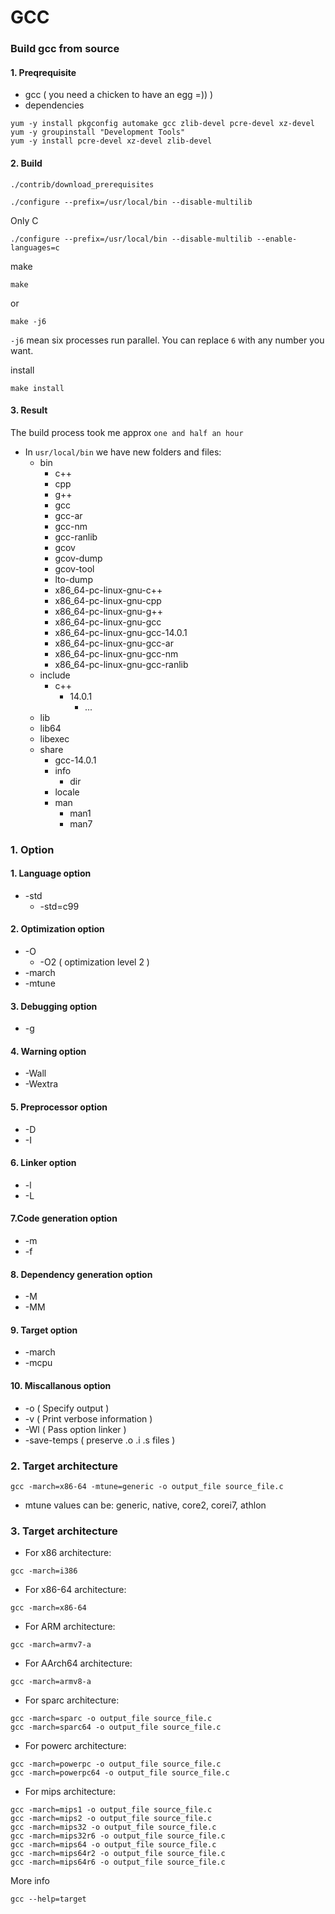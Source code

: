 # GCC
### Build gcc from source 
#### 1. Preqrequisite
* gcc ( you need a chicken to have an egg =)) )
* dependencies
```
yum -y install pkgconfig automake gcc zlib-devel pcre-devel xz-devel
yum -y groupinstall "Development Tools"
yum -y install pcre-devel xz-devel zlib-devel
```
#### 2. Build
```
./contrib/download_prerequisites
```

```
./configure --prefix=/usr/local/bin --disable-multilib
```
Only C
```
./configure --prefix=/usr/local/bin --disable-multilib --enable-languages=c
```
make
```
make
```
or
```
make -j6
```
`-j6` mean six processes run parallel. You can replace `6` with any number you want.

install
```
make install
```
#### 3. Result
The build process took me approx `one and half an hour`
* In `usr/local/bin` we have new folders and files:
  * bin
    * c++
    * cpp
    * g++
    * gcc
    * gcc-ar
    * gcc-nm
    * gcc-ranlib
    * gcov
    * gcov-dump
    * gcov-tool
    * lto-dump
    * x86_64-pc-linux-gnu-c++
    * x86_64-pc-linux-gnu-cpp
    * x86_64-pc-linux-gnu-g++
    * x86_64-pc-linux-gnu-gcc
    * x86_64-pc-linux-gnu-gcc-14.0.1
    * x86_64-pc-linux-gnu-gcc-ar
    * x86_64-pc-linux-gnu-gcc-nm
    * x86_64-pc-linux-gnu-gcc-ranlib
  * include
    * c++
      * 14.0.1
        * ...
  * lib
  * lib64
  * libexec
  * share
    * gcc-14.0.1
    * info
      * dir
    * locale
    * man
      * man1
      * man7
### 1. Option
#### 1. Language option
* -std
  * -std=c99
#### 2. Optimization option
* -O
  * -O2 ( optimization level 2 )
* -march
* -mtune
#### 3. Debugging option
* -g
#### 4. Warning option
* -Wall
* -Wextra
#### 5. Preprocessor option
* -D
* -I
#### 6. Linker option
* -l
* -L
#### 7.Code generation option
* -m
* -f
#### 8. Dependency generation option
* -M
* -MM
#### 9. Target option
* -march
* -mcpu
#### 10. Miscallanous option
* -o ( Specify output )
* -v ( Print verbose information )
* -Wl ( Pass option linker )
* -save-temps ( preserve .o .i .s files )
### 2. Target architecture
```
gcc -march=x86-64 -mtune=generic -o output_file source_file.c
```
* mtune values can be: generic, native, core2, corei7, athlon 

### 3. Target architecture
* For x86 architecture:
```
gcc -march=i386
```
* For x86-64 architecture:
```
gcc -march=x86-64
```
* For ARM architecture:
```
gcc -march=armv7-a
```
* For AArch64 architecture:
```
gcc -march=armv8-a
```
* For sparc architecture:
```
gcc -march=sparc -o output_file source_file.c
gcc -march=sparc64 -o output_file source_file.c
```
* For powerc architecture:
```
gcc -march=powerpc -o output_file source_file.c
gcc -march=powerpc64 -o output_file source_file.c
```
* For mips architecture:
```
gcc -march=mips1 -o output_file source_file.c
gcc -march=mips2 -o output_file source_file.c
gcc -march=mips32 -o output_file source_file.c
gcc -march=mips32r6 -o output_file source_file.c
gcc -march=mips64 -o output_file source_file.c
gcc -march=mips64r2 -o output_file source_file.c
gcc -march=mips64r6 -o output_file source_file.c
```
More info
```
gcc --help=target
```
